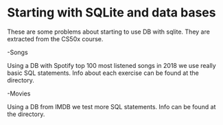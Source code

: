 # Starting with SQLite and data bases
These are some problems about starting to use DB with sqlite. They are extracted from the CS50x course.

-Songs

Using a DB with Spotify top 100 most listened songs in 2018 we use really basic SQL statements. Info about each exercise can be found at the directory.

-Movies

Using a DB from IMDB we test more SQL statements. Info can be found at the directory.
